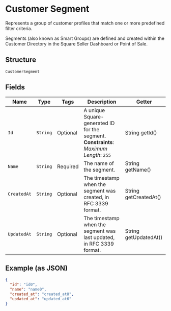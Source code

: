 
# Customer Segment

Represents a group of customer profiles that match one or more predefined filter criteria.

Segments (also known as Smart Groups) are defined and created within the Customer Directory in the
Square Seller Dashboard or Point of Sale.

## Structure

`CustomerSegment`

## Fields

| Name | Type | Tags | Description | Getter |
|  --- | --- | --- | --- | --- |
| `Id` | `String` | Optional | A unique Square-generated ID for the segment.<br>**Constraints**: *Maximum Length*: `255` | String getId() |
| `Name` | `String` | Required | The name of the segment. | String getName() |
| `CreatedAt` | `String` | Optional | The timestamp when the segment was created, in RFC 3339 format. | String getCreatedAt() |
| `UpdatedAt` | `String` | Optional | The timestamp when the segment was last updated, in RFC 3339 format. | String getUpdatedAt() |

## Example (as JSON)

```json
{
  "id": "id0",
  "name": "name0",
  "created_at": "created_at8",
  "updated_at": "updated_at6"
}
```

